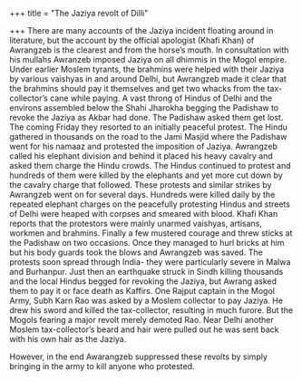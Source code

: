 +++
title = "The Jaziya revolt of Dilli"

+++
There are many accounts of the Jaziya incident floating around in
literature, but the account by the official apologist (Khafi Khan) of
Awrangzeb is the clearest and from the horse’s mouth. In consultation
with his mullahs Awranzeb imposed Jaziya on all dhimmis in the Mogol
empire. Under earlier Moslem tyrants, the brahmins were helped with
their Jaziya by various vaishyas in and around Delhi, but Awrangzeb made
it clear that the brahmins should pay it themselves and get two whacks
from the tax-collector’s cane while paying. A vast throng of Hindus of
Delhi and the environs assembled below the Shahi Jharokha begging the
Padishaw to revoke the Jaziya as Akbar had done. The Padishaw asked them
get lost. The coming Friday they resorted to an initially peaceful
protest. The Hindu gathered in thousands on the road to the Jami Masjid
where the Padishaw went for his namaaz and protested the imposition of
Jaziya. Awrangzeb called his elephant division and behind it placed his
heavy cavalry and asked them charge the Hindu crowds. The Hindus
continued to protest and hundreds of them were killed by the elephants
and yet more cut down by the cavalry charge that followed. These
protests and similar strikes by Awrangzeb went on for several days.
Hundreds were killed daily by the repeated elephant charges on the
peacefully protesting Hindus and streets of Delhi were heaped with
corpses and smeared with blood. Khafi Khan reports that the protestors
were mainly unarmed vaishyas, artisans, workmen and brahmins. Finally a
few mustered courage and threw sticks at the Padishaw on two occasions.
Once they managed to hurl bricks at him but his body guards took the
blows and Awrangzeb was saved. The protests soon spread through India-
they were particularly severe in Malwa and Burhanpur. Just then an
earthquake struck in Sindh killing thousands and the local Hindus begged
for revoking the Jaziya, but Awrang asked them to pay it or face death
as Kaffirs. One Rajput captain in the Mogol Army, Subh Karn Rao was
asked by a Moslem collector to pay Jaziya. He drew his sword and killed
the tax-collector, resulting in much furore. But the Mogols fearing a
major revolt merely demoted Rao. Near Delhi another Moslem
tax-collector’s beard and hair were pulled out he was sent back with
his own hair as the Jaziya.

However, in the end Awarangzeb suppressed these revolts by simply
bringing in the army to kill anyone who protested.
